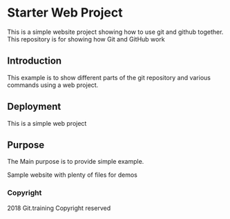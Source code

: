 # Starter Web Project

This is a simple website project showing how to use git 
and github together.
This repository is for showing how Git and GitHub work

## Introduction

This example is to show different parts of the git repository and 
various commands using a web project.

## Deployment

This is a simple web project

## Purpose

The Main purpose is to provide simple example.

Sample website with plenty of files for demos

### Copyright

2018 Git.training Copyright reserved